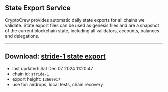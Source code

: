 ## State Export Service
CryptoCrew provides automatic daily state exports for all chains we validate. State export files can be used as genesis files and are a snapshot of the current blockchain state, including all validators, accounts, balances and delegations.

---
**Download: [stride-1 state export](https://dl-eu2.ccvalidators.com/SERVICE/stride/stride-1_export_13669917.json)**
---

- last updated: Sat Dec 07 2024 11:20:47
- chain id: `stride-1`
- export height: `13669917`
- use for: airdrops, local tests, chain recovery
